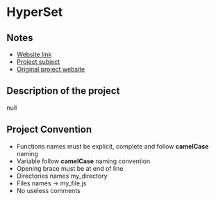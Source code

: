 # HyperSet

## Notes
- [Website link](https://codefirst.iut.uca.fr/containers/HyperSet-hyperset)
- [Project subject](https://codefirst.iut.uca.fr/git/cedric.bouhours/Projets_SAE_S4/src/branch/master/Projets/Projet_11.md)
- [Original project website](https://sancy.iut.uca.fr/~lafourcade/hyper-set-reda/HyperSet/)

## Description of the project 

null

## Project Convention

- Functions names must be explicit, complete and follow **camelCase** naming
- Variable follow **camelCase** naming convention
- Opening brace must be at end of line
- Directories names my_directory
- Files names -> my_file.js
- No useless comments